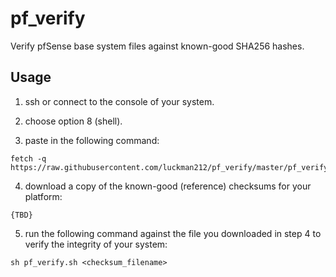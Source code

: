 # pf_verify
Verify pfSense base system files against known-good SHA256 hashes.

## Usage
1. ssh or connect to the console of your system.

2. choose option 8 (shell).

3. paste in the following command:
```
fetch -q https://raw.githubusercontent.com/luckman212/pf_verify/master/pf_verify.sh
```
4. download a copy of the known-good (reference) checksums for your platform:
```
{TBD}
```
5. run the following command against the file you downloaded in step 4 to verify the integrity of your system:
```
sh pf_verify.sh <checksum_filename>
```
